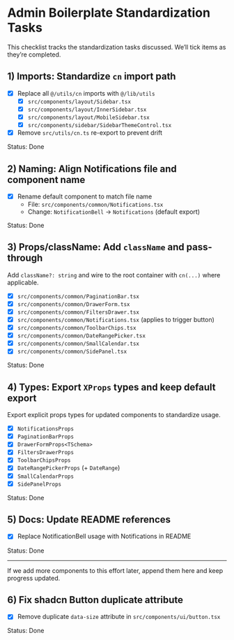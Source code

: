 # Admin Boilerplate Standardization Tasks

This checklist tracks the standardization tasks discussed. We’ll tick items as they’re completed.

## 1) Imports: Standardize `cn` import path

- [x] Replace all `@/utils/cn` imports with `@/lib/utils`
  - [x] `src/components/layout/Sidebar.tsx`
  - [x] `src/components/layout/InnerSidebar.tsx`
  - [x] `src/components/layout/MobileSidebar.tsx`
  - [x] `src/components/sidebar/SidebarThemeControl.tsx`
- [x] Remove `src/utils/cn.ts` re-export to prevent drift

Status: Done

## 2) Naming: Align Notifications file and component name

- [x] Rename default component to match file name
  - File: `src/components/common/Notifications.tsx`
  - Change: `NotificationBell` → `Notifications` (default export)

Status: Done

## 3) Props/className: Add `className` and pass-through

Add `className?: string` and wire to the root container with `cn(...)` where applicable.

- [x] `src/components/common/PaginationBar.tsx`
- [x] `src/components/common/DrawerForm.tsx`
- [x] `src/components/common/FiltersDrawer.tsx`
- [x] `src/components/common/Notifications.tsx` (applies to trigger button)
- [x] `src/components/common/ToolbarChips.tsx`
- [x] `src/components/common/DateRangePicker.tsx`
- [x] `src/components/common/SmallCalendar.tsx`
- [x] `src/components/common/SidePanel.tsx`

Status: Done

## 4) Types: Export `XProps` types and keep default export

Export explicit props types for updated components to standardize usage.

- [x] `NotificationsProps`
- [x] `PaginationBarProps`
- [x] `DrawerFormProps<TSchema>`
- [x] `FiltersDrawerProps`
- [x] `ToolbarChipsProps`
- [x] `DateRangePickerProps` (+ `DateRange`)
- [x] `SmallCalendarProps`
- [x] `SidePanelProps`

Status: Done

## 5) Docs: Update README references

- [x] Replace NotificationBell usage with Notifications in README

Status: Done

---

If we add more components to this effort later, append them here and keep progress updated.

## 6) Fix shadcn Button duplicate attribute

- [x] Remove duplicate `data-size` attribute in `src/components/ui/button.tsx`

Status: Done
